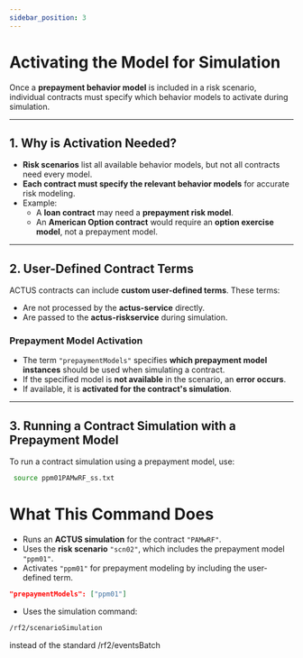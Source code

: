 ```yaml
---
sidebar_position: 3
---
```

# Activating the Model for Simulation  

Once a **prepayment behavior model** is included in a risk scenario, individual contracts must specify which behavior models to activate during simulation.  

---

## 1. Why is Activation Needed?  

- **Risk scenarios** list all available behavior models, but not all contracts need every model.  
- **Each contract must specify the relevant behavior models** for accurate risk modeling.  
- Example:  
  - A **loan contract** may need a **prepayment risk model**.  
  - An **American Option contract** would require an **option exercise model**, not a prepayment model.  

---

## 2. User-Defined Contract Terms  

ACTUS contracts can include **custom user-defined terms**. These terms:  
- Are not processed by the **actus-service** directly.  
- Are passed to the **actus-riskservice** during simulation.  

### Prepayment Model Activation  

- The term `"prepaymentModels"` specifies **which prepayment model instances** should be used when simulating a contract.  
- If the specified model is **not available** in the scenario, an **error occurs**.  
- If available, it is **activated for the contract's simulation**.  

---

## 3. Running a Contract Simulation with a Prepayment Model  

To run a contract simulation using a prepayment model, use:  

```bash
 source ppm01PAMwRF_ss.txt
```
# What This Command Does

- Runs an **ACTUS simulation** for the contract `"PAMwRF"`.  
- Uses the **risk scenario** `"scn02"`, which includes the prepayment model `"ppm01"`.  
- Activates `"ppm01"` for prepayment modeling by including the user-defined term.  

```json
"prepaymentModels": ["ppm01"]
```
- Uses the simulation command:
```bash
/rf2/scenarioSimulation
```
instead of the standard /rf2/eventsBatch
